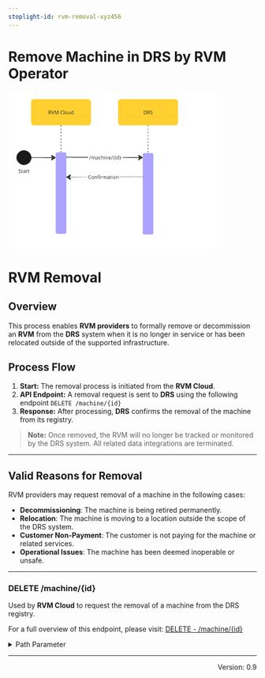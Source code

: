 ```yaml
---
stoplight-id: rvm-removal-xyz456
---
```


# Remove Machine in DRS by RVM Operator

![RVMRemoval.png](../../assets/images/RVMActionInDRS.png)

# RVM Removal

## Overview
This process enables **RVM providers** to formally remove or decommission an **RVM** from the **DRS** system when it is no longer in service or has been relocated outside of the supported infrastructure.

## Process Flow
1. **Start:** The removal process is initiated from the **RVM Cloud**.
2. **API Endpoint:** A removal request is sent to **DRS** using the following endpoint `DELETE /machine/{id}`
3. **Response:** After processing, **DRS** confirms the removal of the machine from its registry.

> **Note:** Once removed, the RVM will no longer be tracked or monitored by the DRS system. All related data integrations are terminated.

---

## Valid Reasons for Removal

RVM providers may request removal of a machine in the following cases:

- **Decommissioning**: The machine is being retired permanently.
- **Relocation**: The machine is moving to a location outside the scope of the DRS system.
- **Customer Non-Payment**: The customer is not paying for the machine or related services.
- **Operational Issues**: The machine has been deemed inoperable or unsafe.

---

<!--
type: tab
title: DRS
-->
### DELETE /machine/{id}

Used by **RVM Cloud** to request the removal of a machine from the DRS registry.

For a full overview of this endpoint, please visit: [DELETE - /machine/{id}](../../drs-openapi.yaml/paths/~1machine~1{id}/delete)

<details>
<summary>Path Parameter</summary>

```yaml
id:
  type: string
  description: Unique identifier of the machine to be removed.
```
</details>

<!-- type: tab-end -->

---
<div style="text-align: right"> Version: 0.9</div>
